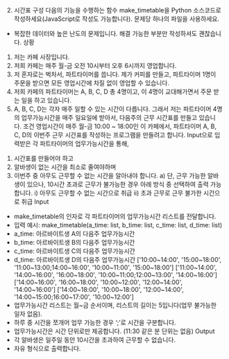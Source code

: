 2. 시간표 구성
다음의 기능을 수행하는 함수 make_timetable을 Python 소스코드로 작성하세요(JavaScript로 작성도
가능합니다). 문제당 하나의 파일을 사용하세요.
* 복잡한 데이터와 높은 난도의 문제입니다. 해결 가능한 부분만 작성하셔도 괜찮습니다.
상황
1. 저는 카페 사장입니다.
2. 저희 카페는 매주 월-금 오전 10시부터 오후 6시까지 영업합니다.
3. 저 혼자로는 벅차서, 파트타이머를 씁니다. 제가 커피를 만들고, 파트타이머 1명이 주문을 받으면
모든 영업시간에 차질 없이 영업할 수 있습니다.
4. 저희 카페의 파트타이머는 A, B, C, D 총 4명이고, 이 4명이 교대해가면서 주문 받는 일을 하고
있습니다.
5. A, B, C, D는 각자 매주 일할 수 있는 시간이 다릅니다. 그래서 저는 파트타이머 4명의
업무가능시간을 매주 일요일에 받아서, 다음주의 근무 시간표를 만들고 있습니다.
조건
영업시간이 매주 월-금 10:00 ~ 18:00인 이 카페에서, 파트타이머 A, B, C, D의 이번주 근무
시간표를 작성하는 프로그램을 만들려고 합니다. Input으로 입력받은 각 파트타이머의
업무가능시간을 통해,
1) 시간표를 만들어야 하고
2) 알바생이 없는 시간을 최소로 줄여야하며
3) 이번주 중 아무도 근무할 수 없는 시간을 알아내야 합니다.
a) 단, 근무 가능한 알바생이 있으나, 10시간 초과로 근무가 불가능한 경우 아래
방식 중 선택하여 출력 가능합니다.
i) 아무도 근무할 수 없는 시간으로 취급
ii) 초과 근무로 근무 불가한 시간으로 취급
Input
- make_timetable의 인자로 각 파트타이머의 업무가능시간 리스트를 전달합니다.
- 입력 예시: make_timetable(a_time: list, b_time: list, c_time: list, d_time: list)
- a_time: 아르바이트생 A의 다음주 업무가능시간
- b_time: 아르바이트생 B의 다음주 업무가능시간
- c_time: 아르바이트생 C의 다음주 업무가능시간
- d_time: 아르바이트생 D의 다음주 업무가능시간
['10:00~14:00', '15:00~18:00', '11:00~13:00;14:00~16:00', '10:00~11:00', '15:00~18:00']
['11:00~14:00', '14:00~16:00', '16:00~18:00', '10:00~11:00;12:00~13:00', '14:00~16:00']
['14:00~16:00', '16:00~18:00', '10:00~12:00', '12:00~14:00', '14:00~16:00']
['14:00~18:00', '10:00~18:00', '12:00~14:00', '14:00~15:00;16:00~17:00', '10:00~12:00']
- 업무가능시간 리스트는 월~금 순서이며, 리스트의 길이는 5입니다(업무 불가능한 일자 없음).
- 하루 중 시간을 쪼개어 업무 가능한 경우 ‘;’로 시간을 구분합니다.
- 업무가능시간은 시간 단위로만 제공합니다. (11:30 같은 분 단위는 없음)
Output
- 각 알바생은 일주일 동안 10시간을 초과하여 근무할 수 없습니다.
- 자유 형식으로 출력합니다.